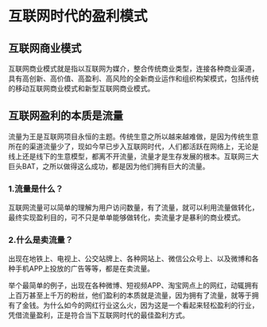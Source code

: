 # 互联网时代的盈利模式

## 互联网商业模式   

互联网商业模式就是指以互联网为媒介，整合传统商业类型，连接各种商业渠道，具有高创新、高价值、高盈利、高风险的全新商业运作和组织构架模式，包括传统的移动互联网商业模式和新型互联网商业模式。


## 互联网盈利的本质是流量   

流量为王是互联网项目永恒的主题。传统生意之所以越来越难做，是因为传统生意所在的渠道流量少了，现如今早已步入互联网时代，人们都活跃在网络上，无论是线上还是线下的生意模型，都离不开流量，流量才是生存发展的根本。互联网三大巨头BAT，之所以做得这么成功，都是因为他们拥有巨大的流量。   

### 1.流量是什么？
互联网流量可以简单的理解为用户访问数量，有了流量，就可以利用流量做转化，最终实现盈利目的，可不只是单单能够做转化，卖流量才是暴利的商业模式。
### 2.什么是卖流量？
出现在地铁上、电视上、公交站牌上、各种网站上、微信公众号上、以及微博和各种手机APP上投放的广告等等，都是在卖流量。   

举个最简单的例子，出现在各种微博、短视频APP、淘宝网点上的网红，动辄拥有上百万甚至上千万的粉丝，他们盈利的本质就是流量，因为拥有了流量，就等于拥有了金钱。为什么如今的网红行业这么火，因为这是一个看起来轻松盈利的行业，凭借流量盈利，正是符合当下互联网时代的最佳盈利方式。


